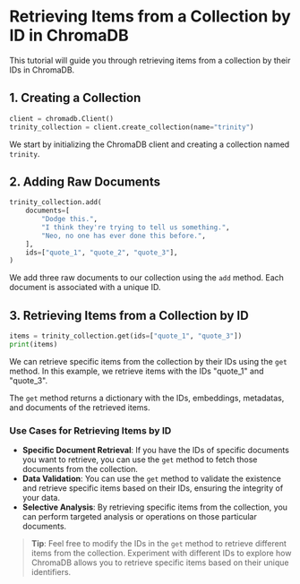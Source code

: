 # Retrieving Items from a Collection by ID in ChromaDB

This tutorial will guide you through retrieving items from a collection by their IDs in ChromaDB.

## 1. Creating a Collection

```python
client = chromadb.Client()
trinity_collection = client.create_collection(name="trinity")
```

We start by initializing the ChromaDB client and creating a collection named `trinity`.

## 2. Adding Raw Documents

```python
trinity_collection.add(
    documents=[
        "Dodge this.",
        "I think they're trying to tell us something.",
        "Neo, no one has ever done this before.",
    ],
    ids=["quote_1", "quote_2", "quote_3"],
)
```

We add three raw documents to our collection using the `add` method. Each document is associated with a unique ID.

## 3. Retrieving Items from a Collection by ID

```python
items = trinity_collection.get(ids=["quote_1", "quote_3"])
print(items)
```

We can retrieve specific items from the collection by their IDs using the `get` method. In this example, we retrieve items with the IDs "quote_1" and "quote_3".

The `get` method returns a dictionary with the IDs, embeddings, metadatas, and documents of the retrieved items.

### Use Cases for Retrieving Items by ID

- **Specific Document Retrieval**: If you have the IDs of specific documents you want to retrieve, you can use the `get` method to fetch those documents from the collection.
- **Data Validation**: You can use the `get` method to validate the existence and retrieve specific items based on their IDs, ensuring the integrity of your data.
- **Selective Analysis**: By retrieving specific items from the collection, you can perform targeted analysis or operations on those particular documents.

> **Tip**: Feel free to modify the IDs in the `get` method to retrieve different items from the collection. Experiment with different IDs to explore how ChromaDB allows you to retrieve specific items based on their unique identifiers.